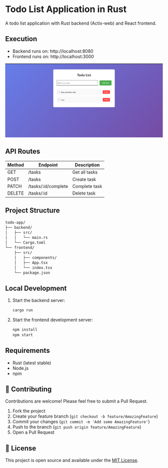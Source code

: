 # Todo List Application in Rust

A todo list application with Rust backend (Actix-web) and React frontend.

## Execution

- Backend runs on: http://localhost:8080
- Frontend runs on: http://localhost:3000

<div align="center">
  <img src="Screenshot 2025-02-21 095727.png" alt="Todo App Screenshot" width="600"/>
</div>

## API Routes

| Method | Endpoint              | Description      |
|--------|----------------------|------------------|
| GET    | /tasks              | Get all tasks    |
| POST   | /tasks              | Create task      |
| PATCH  | /tasks/:id/complete | Complete task    |
| DELETE | /tasks/:id          | Delete task      |

## Project Structure

```
todo-app/
├── backend/
│   ├── src/
│   │   └── main.rs
│   └── Cargo.toml
└── frontend/
    ├── src/
    │   ├── components/
    │   ├── App.tsx
    │   └── index.tsx
    └── package.json
```

## Local Development

1. Start the backend server:
   ```bash
   cargo run
   ```

2. Start the frontend development server:
   ```bash
   npm install
   npm start
   ```

## Requirements

- Rust (latest stable)
- Node.js
- npm
 
## 🤝 Contributing

Contributions are welcome! Please feel free to submit a Pull Request.

1. Fork the project
2. Create your feature branch (`git checkout -b feature/AmazingFeature`)
3. Commit your changes (`git commit -m 'Add some AmazingFeature'`)
4. Push to the branch (`git push origin feature/AmazingFeature`)
5. Open a Pull Request


## 📝 License

This project is open source and available under the [MIT License](LICENSE).





